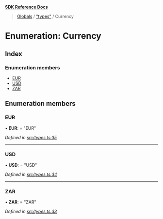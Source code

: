 **[SDK Reference Docs](../README.md)**

> [Globals](../README.md) / ["types"](../modules/_types_.md) / Currency

# Enumeration: Currency

## Index

### Enumeration members

- [EUR](_types_.currency.md#eur)
- [USD](_types_.currency.md#usd)
- [ZAR](_types_.currency.md#zar)

## Enumeration members

### EUR

• **EUR**: = "EUR"

_Defined in [src/types.ts:35](https://github.com/distributhor/paygate-sdk/blob/3d3a525/src/types.ts#L35)_

---

### USD

• **USD**: = "USD"

_Defined in [src/types.ts:34](https://github.com/distributhor/paygate-sdk/blob/3d3a525/src/types.ts#L34)_

---

### ZAR

• **ZAR**: = "ZAR"

_Defined in [src/types.ts:33](https://github.com/distributhor/paygate-sdk/blob/3d3a525/src/types.ts#L33)_
